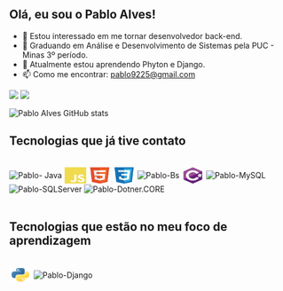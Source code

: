 ## Olá, eu sou o Pablo Alves!
- 👀 Estou interessado em me tornar desenvolvedor back-end.
- 📖 Graduando em Análise e Desenvolvimento de Sistemas pela PUC - Minas 3º período.
- 🌱 Atualmente estou aprendendo Phyton e Django.
- 📫 Como me encontrar: pablo9225@gmail.com

<a href="https://www.instagram.com/_pablo.alves" target="_blank"><img src="https://img.shields.io/badge/-Instagram-%23E4405F?style=for-the-badge&logo=instagram&logoColor=white" target="_blank"></a>
 <a href="https://www.linkedin.com/in/pablo-muriell-alves/" target="_blank"><img src="https://img.shields.io/badge/-LinkedIn-%230077B5?style=for-the-badge&logo=linkedin&logoColor=white" target="_blank"></a>

 ![Pablo Alves GitHub stats](https://github-readme-stats.vercel.app/api?username=pablo-alves92&show_icons=true&theme=tokyonight)

## Tecnologias que já tive contato
  <div style="display: inline_block"><br>  
  <img align="center" alt="Pablo- Java" height="30" width="40" src="https://cdn.jsdelivr.net/gh/devicons/devicon/icons/java/java-original.svg">
  <img align="center" alt="Pablo-Js" height="30" width="40" src="https://raw.githubusercontent.com/devicons/devicon/master/icons/javascript/javascript-plain.svg">
  <img align="center" alt="Pablo-HTML" height="30" width="40" src="https://raw.githubusercontent.com/devicons/devicon/master/icons/html5/html5-original.svg">
  <img align="center" alt="Pablo-CSS" height="30" width="40" src="https://raw.githubusercontent.com/devicons/devicon/master/icons/css3/css3-original.svg">
  <img align="center" alt="Pablo-Bs" height="30" width="40" src="https://cdn.jsdelivr.net/gh/devicons/devicon/icons/bootstrap/bootstrap-original.svg"> 
  <img align="center" alt="Pablo-Csharp" height="30" width="40" src="https://raw.githubusercontent.com/devicons/devicon/master/icons/csharp/csharp-original.svg">
  <img align="center" alt="Pablo-MySQL" height="30" width="40" src="https://cdn.jsdelivr.net/gh/devicons/devicon/icons/mysql/mysql-original.svg"">
  <img align="center" alt="Pablo-SQLServer" height="30" width="40" src="https://cdn.jsdelivr.net/gh/devicons/devicon/icons/microsoftsqlserver/microsoftsqlserver-plain-wordmark.svg">
  <img align="center" alt="Pablo-Dotner.CORE" height="30" width="40" src="https://cdn.jsdelivr.net/gh/devicons/devicon/icons/dotnetcore/dotnetcore-original.svg">
</div><br>

## Tecnologias que estão no meu foco de aprendizagem
 <div style="display: inline_block"><br>  
 <img align="center" alt="Pablo-Python" height="30" width="40" src="https://raw.githubusercontent.com/devicons/devicon/master/icons/python/python-original.svg">
 <img align="center" alt="Pablo-Django" height="30" width="40" src="https://cdn.jsdelivr.net/gh/devicons/devicon/icons/django/django-plain.svg">
 </div>


